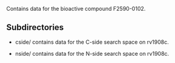 Contains data for the bioactive compound F2590-0102.

## Subdirectories

- cside/ contains data for the C-side search space on rv1908c.

- nside/ contains data for the N-side search space on rv1908c.

